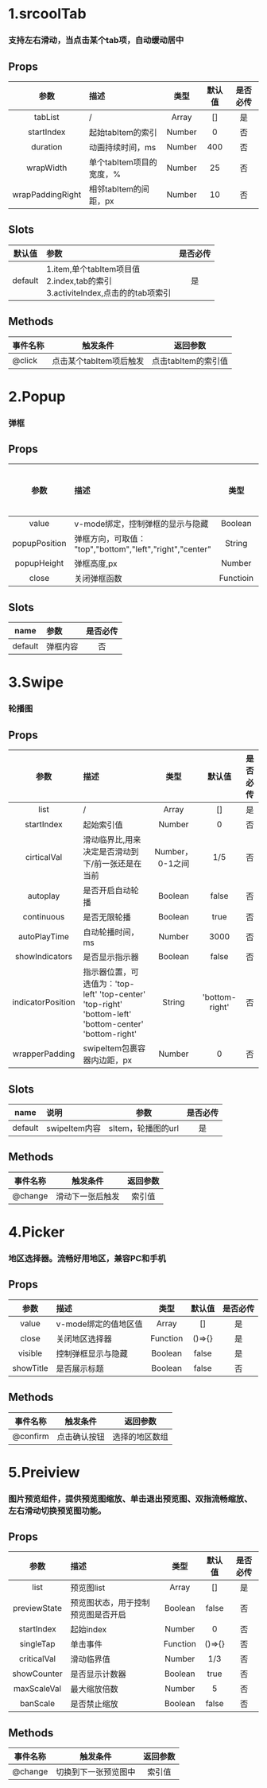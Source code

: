 # 1.srcoolTab
### 支持左右滑动，当点击某个tab项，自动缓动居中

## Props
|       参数       | 描述                     |  类型  | 默认值 | 是否必传 |
| :--------------: | :----------------------- | :----: | :----: | :------: |
|     tabList      | /                        | Array  |   []   |    是    |
|    startIndex    | 起始tabItem的索引        | Number |   0    |    否    |
|     duration     | 动画持续时间，ms         | Number |  400   |    否    |
|    wrapWidth     | 单个tabItem项目的宽度，% | Number |   25   |    否    |
| wrapPaddingRight | 相邻tabItem的间距，px    | Number |   10   |    否    |

## Slots
| 默认值  | 参数                                                                                    | 是否必传 |
| :-----: | :-------------------------------------------------------------------------------------- | :------: |
| default | 1.item,单个tabItem项目值<br> 2.index,tab的索引<br>3.activiteIndex,点击的的tab项索引<br> |    是    |

## Methods
| 事件名称 |        触发条件         |      返回参数       |
| -------- | :---------------------: | :-----------------: |
| @click   | 点击某个tabItem项后触发 | 点击tabItem的索引值 |

# 2.Popup
### 弹框

## Props
|     参数      | 描述                                                      |   类型    |  默认值  | 是否必传 |
| :-----------: | :-------------------------------------------------------- | :-------: | :------: | :------: |
|     value     | v-mode绑定，控制弹框的显示与隐藏                          |  Boolean  |  false   |    是    |
| popupPosition | 弹框方向，可取值： "top","bottom","left","right","center" |  String   | "bottom" |    否    |
|  popupHeight  | 弹框高度,px                                               |  Number   |   260    |    否    |
|     close     | 关闭弹框函数                                              | Functioin |  ()=>{}  |    是    |

## Slots
|  name   | 参数     | 是否必传 |
| :-----: | :------- | :------: |
| default | 弹框内容 |    否    |

# 3.Swipe
### 轮播图

## Props
|       参数        | 描述                                                                                                   |      类型       |     默认值     | 是否必传 |
| :---------------: | :----------------------------------------------------------------------------------------------------- | :-------------: | :------------: | :------: |
|       list        | /                                                                                                      |      Array      |       []       |    是    |
|    startIndex     | 起始索引值                                                                                             |     Number      |       0        |    否    |
|    cirticalVal    | 滑动临界比,用来决定是否滑动到下/前一张还是在当前                                                       | Number，0-1之间 |      1/5       |    否    |
|     autoplay      | 是否开启自动轮播                                                                                       |     Boolean     |     false      |    否    |
|    continuous     | 是否无限轮播                                                                                           |     Boolean     |      true      |    否    |
|   autoPlayTime    | 自动轮播时间，ms                                                                                       |     Number      |      3000      |    否    |
|  showIndicators   | 是否显示指示器                                                                                         |     Boolean     |     false      |    否    |
| indicatorPosition | 指示器位置，可选值为：'top-left' 'top-center' 'top-right' 'bottom-left' 'bottom-center' 'bottom-right' |     String      | 'bottom-right' |    否    |
|  wrapperPadding   | swipeItem包裹容器内边距，px                                                                            |     Number      |       0        |    否    |


## Slots
|  name   | 说明          |        参数        | 是否必传 |
| :-----: | :------------ | :----------------: | :------: |
| default | swipeItem内容 | sItem，轮播图的url |    是    |

## Methods
| 事件名称 |     触发条件     | 返回参数 |
| -------- | :--------------: | :------: |
| @change  | 滑动下一张后触发 |  索引值  |


# 4.Picker
### 地区选择器。流畅好用地区，兼容PC和手机

## Props
|   参数    | 描述                 |   类型   | 默认值 | 是否必传 |
| :-------: | :------------------- | :------: | :----: | :------: |
|   value   | v-mode绑定的值地区值 |  Array   |   []   |    是    |
|   close   | 关闭地区选择器       | Function | ()=>{} |    是    |
|  visible  | 控制弹框显示与隐藏   | Boolean  | false  |    是    |
| showTitle | 是否展示标题         | Boolean  | false  |    否    |

## Methods
| 事件名称 |   触发条件   |    返回参数    |
| -------- | :----------: | :------------: |
| @confirm | 点击确认按钮 | 选择的地区数组 |

# 5.Preiview
### 图片预览组件，提供预览图缩放、单击退出预览图、双指流畅缩放、左右滑动切换预览图功能。

## Props
|     参数     | 描述                               |   类型   | 默认值 | 是否必传 |
| :----------: | :--------------------------------- | :------: | :----: | :------: |
|     list     | 预览图list                         |  Array   |   []   |    是    |
| previewState | 预览图状态，用于控制预览图是否开启 | Boolean  | false  |    否    |
|  startIndex  | 起始index                          |  Number  |   0    |    否    |
|  singleTap   | 单击事件                           | Function | ()=>{} |    否    |
| criticalVal  | 滑动临界值                         |  Number  |  1/3   |    否    |
| showCounter  | 是否显示计数器                     | Boolean  |  true  |    否    |
| maxScaleVal  | 最大缩放倍数                       |  Number  |   5    |    否    |
|   banScale   | 是否禁止缩放                       | Boolean  | false  |    否    |

## Methods
| 事件名称 |       触发条件       | 返回参数 |
| -------- | :------------------: | :------: |
| @change  | 切换到下一张预览图中 |  索引值  |